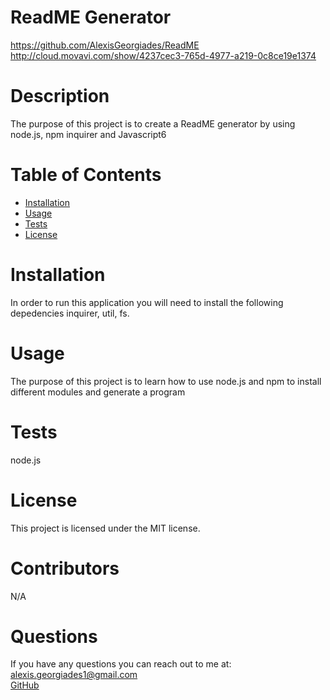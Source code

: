 
  # ReadME Generator
  https://github.com/AlexisGeorgiades/ReadME 
  <br>
  http://cloud.movavi.com/show/4237cec3-765d-4977-a219-0c8ce19e1374



  # Description
  The purpose of this project is to create a ReadME generator by using node.js, npm inquirer and Javascript6
    
    
  # Table of Contents 
  * [Installation](#installation)
  * [Usage](#usage)
  * [Tests](#test)
  * [License](#license)

   
  # Installation
   In order to run this application you will need to install the following depedencies inquirer, util, fs.
    
  # Usage
  The purpose of this project is to learn how to use node.js and npm to install different modules and generate a program
   
   
  # Tests
   node.js
    
  # License 
  This project is licensed under the MIT license.

  # Contributors
   N/A
    
  # Questions
  If you have any questions you can reach out to me at:
    <br>
 [alexis.georgiades1@gmail.com](mailto:alexis.georgiades1@gmail.com)
    <br>
 [GitHub](https://github.com/AlexisGeorgiades)
  
